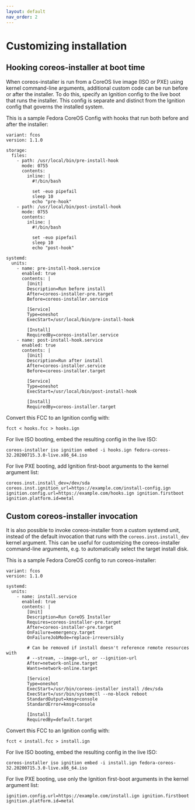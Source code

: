 ```yaml
---
layout: default
nav_order: 2
---
```


# Customizing installation

## Hooking coreos-installer at boot time

When coreos-installer is run from a CoreOS live image (ISO or PXE) using
kernel command-line arguments, additional custom code can be run before or
after the installer.  To do this, specify an Ignition config to the live
boot that runs the installer.  This config is separate and distinct from the
Ignition config that governs the installed system.

This is a sample Fedora CoreOS Config with hooks that run both before and
after the installer:

```
variant: fcos
version: 1.1.0

storage:
  files:
    - path: /usr/local/bin/pre-install-hook
      mode: 0755
      contents:
        inline: |
          #!/bin/bash

          set -euo pipefail
          sleep 10
          echo "pre-hook"
    - path: /usr/local/bin/post-install-hook
      mode: 0755
      contents:
        inline: |
          #!/bin/bash

          set -euo pipefail
          sleep 10
          echo "post-hook"

systemd:
  units:
    - name: pre-install-hook.service
      enabled: true
      contents: |
        [Unit]
        Description=Run before install
        After=coreos-installer-pre.target
        Before=coreos-installer.service

        [Service]
        Type=oneshot
        ExecStart=/usr/local/bin/pre-install-hook

        [Install]
        RequiredBy=coreos-installer.service
    - name: post-install-hook.service
      enabled: true
      contents: |
        [Unit]
        Description=Run after install
        After=coreos-installer.service
        Before=coreos-installer.target

        [Service]
        Type=oneshot
        ExecStart=/usr/local/bin/post-install-hook

        [Install]
        RequiredBy=coreos-installer.target
```

Convert this FCC to an Ignition config with:

```
fcct < hooks.fcc > hooks.ign
```

For live ISO booting, embed the resulting config in the live ISO:

```
coreos-installer iso ignition embed -i hooks.ign fedora-coreos-32.20200715.3.0-live.x86_64.iso
```

For live PXE booting, add Ignition first-boot arguments to the kernel argument
list:

```
coreos.inst.install_dev=/dev/sda coreos.inst.ignition_url=https://example.com/install-config.ign ignition.config.url=https://example.com/hooks.ign ignition.firstboot ignition.platform.id=metal
```

## Custom coreos-installer invocation

It is also possible to invoke coreos-installer from a custom systemd unit,
instead of the default invocation that runs with the
`coreos.inst.install_dev` kernel argument.  This can be useful for
customizing the coreos-installer command-line arguments, e.g. to
automatically select the target install disk.

This is a sample Fedora CoreOS config to run coreos-installer:

```
variant: fcos
version: 1.1.0

systemd:
  units:
    - name: install.service
      enabled: true
      contents: |
        [Unit]
        Description=Run CoreOS Installer
        Requires=coreos-installer-pre.target
        After=coreos-installer-pre.target
        OnFailure=emergency.target
        OnFailureJobMode=replace-irreversibly

        # Can be removed if install doesn't reference remote resources with
        # --stream, --image-url, or --ignition-url
        After=network-online.target
        Wants=network-online.target

        [Service]
        Type=oneshot
        ExecStart=/usr/bin/coreos-installer install /dev/sda
        ExecStart=/usr/bin/systemctl --no-block reboot
        StandardOutput=kmsg+console
        StandardError=kmsg+console

        [Install]
        RequiredBy=default.target
```

Convert this FCC to an Ignition config with:

```
fcct < install.fcc > install.ign
```

For live ISO booting, embed the resulting config in the live ISO:

```
coreos-installer iso ignition embed -i install.ign fedora-coreos-32.20200715.3.0-live.x86_64.iso
```

For live PXE booting, use only the Ignition first-boot arguments in the kernel
argument list:

```
ignition.config.url=https://example.com/install.ign ignition.firstboot ignition.platform.id=metal
```
